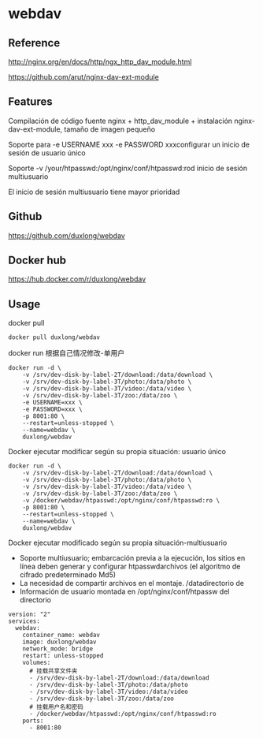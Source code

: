 # webdav

## Reference

http://nginx.org/en/docs/http/ngx_http_dav_module.html

https://github.com/arut/nginx-dav-ext-module

## Features

Compilación de código fuente nginx + http_dav_module + instalación nginx-dav-ext-module, tamaño de imagen pequeño 



Soporte para -e USERNAME xxx -e PASSWORD xxxconfigurar un inicio de sesión de usuario único

Soporte -v /your/htpasswd:/opt/nginx/conf/htpasswd:rod inicio de sesión multiusuario

El inicio de sesión multiusuario tiene mayor prioridad 

## Github

https://github.com/duxlong/webdav

## Docker hub

https://hub.docker.com/r/duxlong/webdav

## Usage

docker pull
```
docker pull duxlong/webdav
```

docker run 根据自己情况修改-单用户
```
docker run -d \
    -v /srv/dev-disk-by-label-2T/download:/data/download \
    -v /srv/dev-disk-by-label-3T/photo:/data/photo \
    -v /srv/dev-disk-by-label-3T/video:/data/video \
    -v /srv/dev-disk-by-label-3T/zoo:/data/zoo \
    -e USERNAME=xxx \
    -e PASSWORD=xxx \
    -p 8001:80 \
    --restart=unless-stopped \
    --name=webdav \
    duxlong/webdav
```
Docker ejecutar modificar según su propia situación: usuario único 
```
docker run -d \
    -v /srv/dev-disk-by-label-2T/download:/data/download \
    -v /srv/dev-disk-by-label-3T/photo:/data/photo \
    -v /srv/dev-disk-by-label-3T/video:/data/video \
    -v /srv/dev-disk-by-label-3T/zoo:/data/zoo \
    -v /docker/webdav/htpasswd:/opt/nginx/conf/htpasswd:ro \
    -p 8001:80 \
    --restart=unless-stopped \
    --name=webdav \
    duxlong/webdav
```
Docker ejecutar modificado según su propia situación-multiusuario 




- Soporte multiusuario; embarcación previa a la ejecución, los sitios en línea deben generar y configurar htpasswdarchivos (el algoritmo de cifrado predeterminado Md5)
- La necesidad de compartir archivos en el montaje. /datadirectorio de
- Información de usuario montada en /opt/nginx/conf/htpassw del directorio


```
version: "2"
services:
  webdav:
    container_name: webdav
    image: duxlong/webdav
    network_mode: bridge
    restart: unless-stopped
    volumes:
      # 挂载共享文件夹
      - /srv/dev-disk-by-label-2T/download:/data/download
      - /srv/dev-disk-by-label-3T/photo:/data/photo
      - /srv/dev-disk-by-label-3T/video:/data/video
      - /srv/dev-disk-by-label-3T/zoo:/data/zoo
      # 挂载用户名和密码
      - /docker/webdav/htpasswd:/opt/nginx/conf/htpasswd:ro
    ports:
      - 8001:80
```
